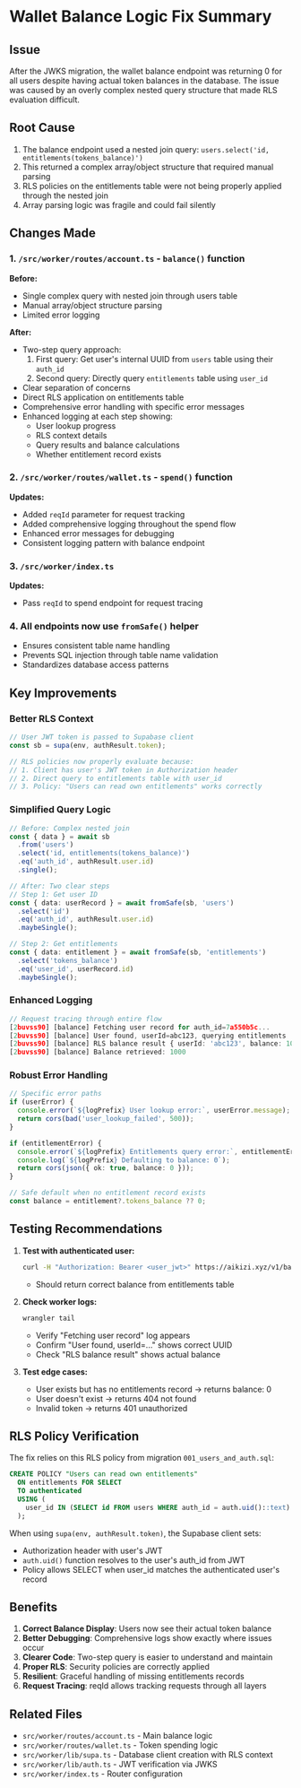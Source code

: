 # Wallet Balance Logic Fix Summary

## Issue
After the JWKS migration, the wallet balance endpoint was returning 0 for all users despite having actual token balances in the database. The issue was caused by an overly complex nested query structure that made RLS evaluation difficult.

## Root Cause
1. The balance endpoint used a nested join query: `users.select('id, entitlements(tokens_balance)')` 
2. This returned a complex array/object structure that required manual parsing
3. RLS policies on the entitlements table were not being properly applied through the nested join
4. Array parsing logic was fragile and could fail silently

## Changes Made

### 1. `/src/worker/routes/account.ts` - `balance()` function
**Before:**
- Single complex query with nested join through users table
- Manual array/object structure parsing
- Limited error logging

**After:**
- Two-step query approach:
  1. First query: Get user's internal UUID from `users` table using their `auth_id`
  2. Second query: Directly query `entitlements` table using `user_id`
- Clear separation of concerns
- Direct RLS application on entitlements table
- Comprehensive error handling with specific error messages
- Enhanced logging at each step showing:
  - User lookup progress
  - RLS context details
  - Query results and balance calculations
  - Whether entitlement record exists

### 2. `/src/worker/routes/wallet.ts` - `spend()` function
**Updates:**
- Added `reqId` parameter for request tracking
- Added comprehensive logging throughout the spend flow
- Enhanced error messages for debugging
- Consistent logging pattern with balance endpoint

### 3. `/src/worker/index.ts`
**Updates:**
- Pass `reqId` to spend endpoint for request tracing

### 4. All endpoints now use `fromSafe()` helper
- Ensures consistent table name handling
- Prevents SQL injection through table name validation
- Standardizes database access patterns

## Key Improvements

### Better RLS Context
```typescript
// User JWT token is passed to Supabase client
const sb = supa(env, authResult.token);

// RLS policies now properly evaluate because:
// 1. Client has user's JWT token in Authorization header
// 2. Direct query to entitlements table with user_id
// 3. Policy: "Users can read own entitlements" works correctly
```

### Simplified Query Logic
```typescript
// Before: Complex nested join
const { data } = await sb
  .from('users')
  .select('id, entitlements(tokens_balance)')
  .eq('auth_id', authResult.user.id)
  .single();

// After: Two clear steps
// Step 1: Get user ID
const { data: userRecord } = await fromSafe(sb, 'users')
  .select('id')
  .eq('auth_id', authResult.user.id)
  .maybeSingle();

// Step 2: Get entitlements
const { data: entitlement } = await fromSafe(sb, 'entitlements')
  .select('tokens_balance')
  .eq('user_id', userRecord.id)
  .maybeSingle();
```

### Enhanced Logging
```typescript
// Request tracing through entire flow
[2buvss90] [balance] Fetching user record for auth_id=7a550b5c...
[2buvss90] [balance] User found, userId=abc123, querying entitlements
[2buvss90] [balance] RLS balance result { userId: 'abc123', balance: 1000, hasEntitlement: true }
[2buvss90] [balance] Balance retrieved: 1000
```

### Robust Error Handling
```typescript
// Specific error paths
if (userError) {
  console.error(`${logPrefix} User lookup error:`, userError.message);
  return cors(bad('user_lookup_failed', 500));
}

if (entitlementError) {
  console.error(`${logPrefix} Entitlements query error:`, entitlementError.message);
  console.log(`${logPrefix} Defaulting to balance: 0`);
  return cors(json({ ok: true, balance: 0 }));
}

// Safe default when no entitlement record exists
const balance = entitlement?.tokens_balance ?? 0;
```

## Testing Recommendations

1. **Test with authenticated user:**
   ```bash
   curl -H "Authorization: Bearer <user_jwt>" https://aikizi.xyz/v1/balance
   ```
   - Should return correct balance from entitlements table

2. **Check worker logs:**
   ```bash
   wrangler tail
   ```
   - Verify "Fetching user record" log appears
   - Confirm "User found, userId=..." shows correct UUID
   - Check "RLS balance result" shows actual balance

3. **Test edge cases:**
   - User exists but has no entitlements record → returns balance: 0
   - User doesn't exist → returns 404 not found
   - Invalid token → returns 401 unauthorized

## RLS Policy Verification

The fix relies on this RLS policy from migration `001_users_and_auth.sql`:

```sql
CREATE POLICY "Users can read own entitlements"
  ON entitlements FOR SELECT
  TO authenticated
  USING (
    user_id IN (SELECT id FROM users WHERE auth_id = auth.uid()::text)
  );
```

When using `supa(env, authResult.token)`, the Supabase client sets:
- Authorization header with user's JWT
- `auth.uid()` function resolves to the user's auth_id from JWT
- Policy allows SELECT when user_id matches the authenticated user's record

## Benefits

1. **Correct Balance Display**: Users now see their actual token balance
2. **Better Debugging**: Comprehensive logs show exactly where issues occur
3. **Clearer Code**: Two-step query is easier to understand and maintain
4. **Proper RLS**: Security policies are correctly applied
5. **Resilient**: Graceful handling of missing entitlements records
6. **Request Tracing**: reqId allows tracking requests through all layers

## Related Files
- `src/worker/routes/account.ts` - Main balance logic
- `src/worker/routes/wallet.ts` - Token spending logic
- `src/worker/lib/supa.ts` - Database client creation with RLS context
- `src/worker/lib/auth.ts` - JWT verification via JWKS
- `src/worker/index.ts` - Router configuration

